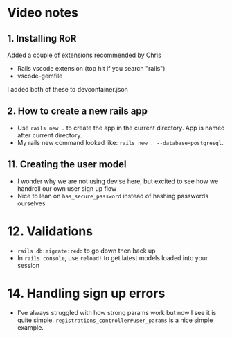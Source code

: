 # Video notes

## 1. Installing RoR

Added a couple of extensions recommended by Chris

- Rails vscode extension (top hit if you search "rails")
- vscode-gemfile

I added both of these to devcontainer.json

## 2. How to create a new rails app

- Use `rails new .` to create the app in the current directory. App is named after current directory.
- My rails new command looked like: `rails new . --database=postgresql`.

## 11. Creating the user model

- I wonder why we are not using devise here, but excited to see how we handroll our own user sign up flow
- Nice to lean on `has_secure_password` instead of hashing passwords ourselves

# 12. Validations

- `rails db:migrate:redo` to go down then back up
- In `rails console`, use `reload!` to get latest models loaded into your session

# 14. Handling sign up errors

- I've always struggled with how strong params work but now I see it is quite simple. `registrations_controller#user_params` is a nice simple example.
